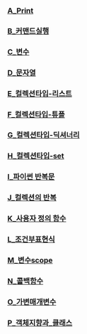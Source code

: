 ### [A_Print](https://colab.research.google.com/github/suyoung0211/python/blob/main/A_print.ipynb)
### [B_커맨드실행](https://colab.research.google.com/github/suyoung0211/python/blob/main/B_command.ipynb)
### [C_변수](https://colab.research.google.com/github/suyoung0211/python/blob/main/C_function.ipynb)
### [D_문자열](https://colab.research.google.com/github/suyoung0211/python/blob/main/D_string.ipynb)
### [E_컬렉션타입-리스트](https://colab.research.google.com/github/suyoung0211/python/blob/main/E_collectiontype_list.ipynb)
### [F_컬렉션타입-튜플](https://colab.research.google.com/github/suyoung0211/python/blob/main/F_collectiontype_tuple.ipynb)
### [G_컬렉션타입-딕셔너리](https://colab.research.google.com/github/suyoung0211/python/blob/main/G_collectiontype_dictionary.ipynb)
### [H_컬렉션타입-set](https://colab.research.google.com/github/suyoung0211/python/blob/main/H_collectiontype_set.ipynb)
### [I_파이썬 반복문](https://colab.research.google.com/github/suyoung0211/python/blob/main/I_%ED%8C%8C%EC%9D%B4%EC%8D%AC_%EB%B0%98%EB%B3%B5%EB%AC%B8.ipynb)
### [J_컬렉션의 반복](https://colab.research.google.com/github/suyoung0211/Python/blob/main/J_%EC%BB%AC%EB%A0%89%EC%85%98%EC%9D%98_%EB%B0%98%EB%B3%B5.ipynb)
### [K_사용자 정의 함수](https://colab.research.google.com/github/suyoung0211/Python/blob/main/K_%EC%82%AC%EC%9A%A9%EC%9E%90%EC%A0%95%EC%9D%98_%ED%95%A8%EC%88%98.ipynb)
### [L_조건부표현식](https://colab.research.google.com/github/suyoung0211/Python/blob/main/L_%EC%A1%B0%EA%B1%B4%EB%B6%80%ED%91%9C%ED%98%84%EC%8B%9D.ipynb)
### [M_변수scope](https://colab.research.google.com/github/suyoung0211/Python/blob/main/M_%EB%B3%80%EC%88%98scope.ipynb)
### [N_콜백함수](https://colab.research.google.com/github/suyoung0211/Python/blob/main/N_%EC%BD%9C%EB%B0%B1%ED%95%A8%EC%88%98.ipynb)
### [O_가변매개변수](https://colab.research.google.com/github/suyoung0211/Python/blob/main/O_%EA%B0%80%EB%B3%80%EB%A7%A4%EA%B0%9C%EB%B3%80%EC%88%98.ipynb)
### [P_객체지향과_클래스](https://colab.research.google.com/github/suyoung0211/Python/blob/main/P_%EA%B0%9D%EC%B2%B4%EC%A7%80%ED%96%A5%EA%B3%BC_%ED%81%B4%EB%9E%98%EC%8A%A4.ipynb)
